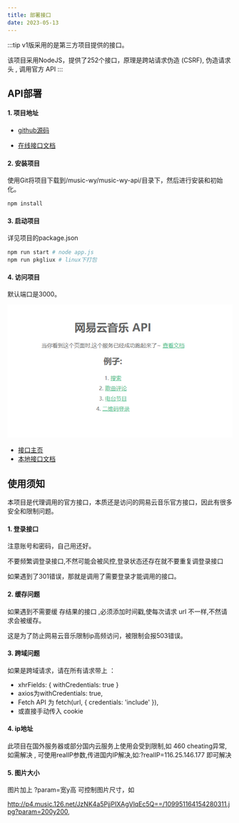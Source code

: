 ```yaml
---
title: 部署接口
date: 2023-05-13
---
```

:::tip
v1版采用的是第三方项目提供的接口。

该项目采用NodeJS，提供了252个接口，原理是跨站请求伪造 (CSRF), 伪造请求头 , 调用官方 API
:::
## API部署
#### 1. 项目地址
- [github源码](https://github.com/Binaryify/NeteaseCloudMusicApi)

- [在线接口文档](https://binaryify.github.io/NeteaseCloudMusicApi/#/)


#### 2. 安装项目
使用Git将项目下载到/music-wy/music-wy-api/目录下，然后进行安装和初始化。

```bash
npm install
```
#### 3. 启动项目
详见项目的package.json
```bash
npm run start # node app.js
npm run pkgliux # linux下打包
```

#### 4. 访问项目
默认端口是3000。

![v1-2-1](/img/item/music-wy/v1-2-1.jpg)

- [接口主页](http://localhost:3000)
- [本地接口文档](https://neteasecloudmusicapi.vercel.app/#/?id=%e6%8e%a5%e5%8f%a3%e6%96%87%e6%a1%a3)


## 使用须知
本项目是代理调用的官方接口，本质还是访问的网易云音乐官方接口，因此有很多安全和限制问题。

#### 1. 登录接口
注意账号和密码，自己用还好。

不要频繁调登录接口,不然可能会被风控,登录状态还存在就不要重复调登录接口

如果遇到了301错误，那就是调用了需要登录才能调用的接口。

#### 2. 缓存问题
如果遇到不需要缓 存结果的接口 ,必须添加时间戳,使每次请求 url 不一样,不然请求会被缓存。

这是为了防止网易云音乐限制ip高频访问，被限制会报503错误。


#### 3. 跨域问题
如果是跨域请求，请在所有请求带上 ：
- xhrFields: { withCredentials: true } 
- axios为withCredentials: true, 
- Fetch API 为 fetch(url, { credentials: 'include' }), 
- 或直接手动传入 cookie 

#### 4. ip地址
此项目在国外服务器或部分国内云服务上使用会受到限制,如 460 cheating异常,如需解决 , 可使用realIP参数,传进国内IP解决,如:?realIP=116.25.146.177 即可解决

#### 5. 图片大小
图片加上 ?param=宽y高 可控制图片尺寸，如

 http://p4.music.126.net/JzNK4a5PjjPIXAgVlqEc5Q==/109951164154280311.jpg?param=200y200,




